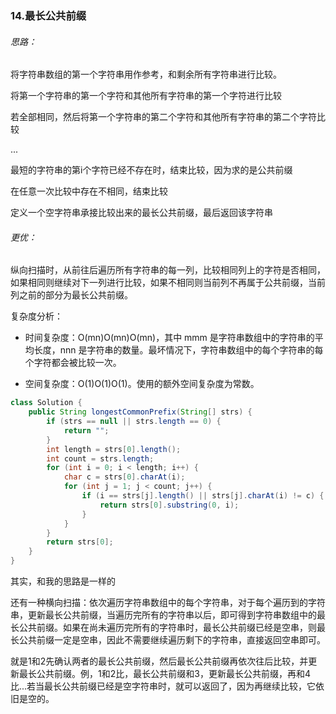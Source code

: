 ### 14.最长公共前缀

###### 思路：

将字符串数组的第一个字符串用作参考，和剩余所有字符串进行比较。

将第一个字符串的第一个字符和其他所有字符串的第一个字符进行比较

若全部相同，然后将第一个字符串的第二个字符和其他所有字符串的第二个字符比较

...

最短的字符串的第i个字符已经不存在时，结束比较，因为求的是公共前缀

在任意一次比较中存在不相同，结束比较

定义一个空字符串承接比较出来的最长公共前缀，最后返回该字符串



###### 更优：

纵向扫描时，从前往后遍历所有字符串的每一列，比较相同列上的字符是否相同，如果相同则继续对下一列进行比较，如果不相同则当前列不再属于公共前缀，当前列之前的部分为最长公共前缀。

复杂度分析：

- 时间复杂度：O(mn)O(mn)O(mn)，其中 mmm 是字符串数组中的字符串的平均长度，nnn 是字符串的数量。最坏情况下，字符串数组中的每个字符串的每个字符都会被比较一次。

- 空间复杂度：O(1)O(1)O(1)。使用的额外空间复杂度为常数。


```java
class Solution {
    public String longestCommonPrefix(String[] strs) {
        if (strs == null || strs.length == 0) {
            return "";
        }
        int length = strs[0].length();
        int count = strs.length;
        for (int i = 0; i < length; i++) {
            char c = strs[0].charAt(i);
            for (int j = 1; j < count; j++) {
                if (i == strs[j].length() || strs[j].charAt(i) != c) {
                    return strs[0].substring(0, i);
                }
            }
        }
        return strs[0];
    }
}
```

其实，和我的思路是一样的



还有一种横向扫描：依次遍历字符串数组中的每个字符串，对于每个遍历到的字符串，更新最长公共前缀，当遍历完所有的字符串以后，即可得到字符串数组中的最长公共前缀。如果在尚未遍历完所有的字符串时，最长公共前缀已经是空串，则最长公共前缀一定是空串，因此不需要继续遍历剩下的字符串，直接返回空串即可。

就是1和2先确认两者的最长公共前缀，然后最长公共前缀再依次往后比较，并更新最长公共前缀。例，1和2比，最长公共前缀和3，更新最长公共前缀，再和4比...若当最长公共前缀已经是空字符串时，就可以返回了，因为再继续比较，它依旧是空的。
